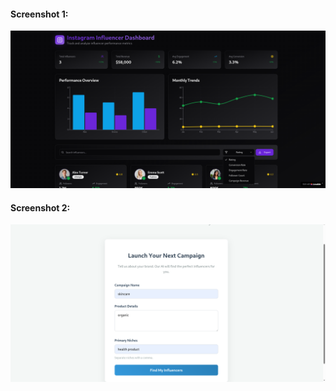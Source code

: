 #### Screenshot 1:
![Screenshot From 2025-08-07 13-46-22](https://github.com/slumio/Icy-platform/blob/main/png1)
#### Screenshot 2:
![Screenshot From 2025-08-07 13-46-22](https://github.com/slumio/Icy-platform/blob/main/png2)




